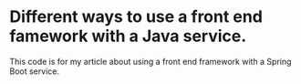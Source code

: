 # Different ways to use a front end famework with a Java service.

This code is for my article about using a front end framework with a Spring Boot service.
